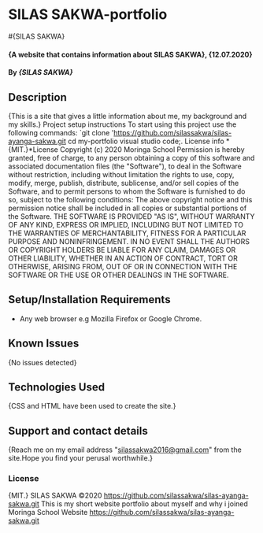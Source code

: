 # SILAS SAKWA-portfolio
#{SILAS SAKWA}
#### {A website that contains information about SILAS SAKWA}, {12.07.2020}
#### By *{SILAS SAKWA}*
## Description
{This is a site that gives a little information about me, my background and my skills.}
Project setup instructions
To start using this project use the following commands:
`git clone 'https://github.com/silassakwa/silas-ayanga-sakwa.git
cd my-portfolio
visual studio code;.
License info
*{MIT.}*License
Copyright (c) 2020 Moringa School
Permission is hereby granted, free of charge, to any person obtaining a copy of this software and associated documentation files (the "Software"), to deal in the Software without restriction, including without limitation the rights to use, copy, modify, merge, publish, distribute, sublicense, and/or sell copies of the Software, and to permit persons to whom the Software is furnished to do so, subject to the following conditions:
The above copyright notice and this permission notice shall be included in all copies or substantial portions of the Software.
THE SOFTWARE IS PROVIDED "AS IS", WITHOUT WARRANTY OF ANY KIND, EXPRESS OR IMPLIED, INCLUDING BUT NOT LIMITED TO THE WARRANTIES OF MERCHANTABILITY, FITNESS FOR A PARTICULAR PURPOSE AND NONINFRINGEMENT. IN NO EVENT SHALL THE AUTHORS OR COPYRIGHT HOLDERS BE LIABLE FOR ANY CLAIM, DAMAGES OR OTHER LIABILITY, WHETHER IN AN ACTION OF CONTRACT, TORT OR OTHERWISE, ARISING FROM, OUT OF OR IN CONNECTION WITH THE SOFTWARE OR THE USE OR OTHER DEALINGS IN THE SOFTWARE.
## Setup/Installation Requirements
* Any web browser e.g Mozilla Firefox or Google Chrome.
## Known Issues
{No issues detected}
## Technologies Used
{CSS and HTML have been used to create the site.}
## Support and contact details
{Reach me on my email address "silassakwa2016@gmail.com" from the site.Hope you find your perusal worthwhile.}
### License
{MIT.}
SILAS SAKWA ©2020
https://github.com/silassakwa/silas-ayanga-sakwa.git
This is my short website portfolio about myself and why i joined Moringa School
Website
https://github.com/silassakwa/silas-ayanga-sakwa.git
